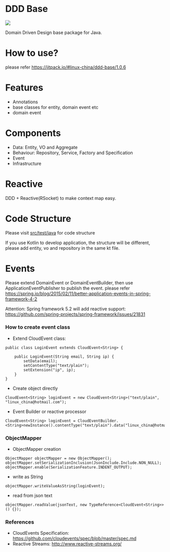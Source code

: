 DDD Base
========
[![](https://jitpack.io/v/linux-china/ddd-base.svg)](https://jitpack.io/#linux-china/ddd-base)

Domain Driven Design base package for Java.

# How to use?

please refer https://jitpack.io/#linux-china/ddd-base/1.0.6 

# Features

* Annotations
* base classes for entity, domain event etc
* domain event

# Components

* Data: Entity, VO and Aggregate
* Behaviour: Repository, Service, Factory and Specification
* Event
* Infrastructure

# Reactive

DDD + Reactive(RSocket) to make context map easy.

# Code Structure

Please visit [src/test/java](https://github.com/linux-china/ddd-base/tree/master/src/test/java/org/mvnsearch/demo/domain) for code structure

If you use Kotlin to develop application, the structure will be different, please add entity, vo and repository in the same kt file.

# Events

Please extend DomainEvent or DomainEventBuilder, then use ApplicationEventPublisher to publish the event.
please refer https://spring.io/blog/2015/02/11/better-application-events-in-spring-framework-4-2

Attention: Spring framework 5.2 will add reactive support:  https://github.com/spring-projects/spring-framework/issues/21831

### How to create event class

* Extend CloudEvent class:
```
public class LoginEvent extends CloudEvent<String> {

    public LoginEvent(String email, String ip) {
        setData(email);
        setContentType("text/plain");
        setExtension("ip", ip);
    }
}
```

* Create object directly
```
CloudEvent<String> loginEvent = new CloudEvent<String>("text/plain", "linux_china@hotmail.com");
```

* Event Builder or reactive processor

```
CloudEvent<String> loginEvent = CloudEventBuilder.<String>newInstance().contentType("text/plain").data("linux_china@hotmail.com").build();
```

### ObjectMapper

* ObjectMapper creation
```
ObjectMapper objectMapper = new ObjectMapper();
objectMapper.setSerializationInclusion(JsonInclude.Include.NON_NULL);
objectMapper.enable(SerializationFeature.INDENT_OUTPUT);
```

* write as String
```
objectMapper.writeValueAsString(loginEvent);
```

* read from json text
```
objectMapper.readValue(jsonText, new TypeReference<CloudEvent<String>>() {});
```

### References

* CloudEvents Specification: https://github.com/cloudevents/spec/blob/master/spec.md
* Reactive Streams: http://www.reactive-streams.org/
